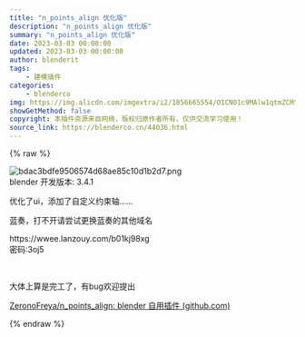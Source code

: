 ```yaml
---
title: "n_points_align 优化版"
description: "n_points_align 优化版"
summary: "n_points_align 优化版"
date: 2023-03-03 00:00:00
updated: 2023-03-03 00:00:00
author: blenderit
tags: 
    - 建模插件
categories:
    - blenderco
img: https://img.alicdn.com/imgextra/i2/1856665554/O1CN01c9MAlw1qtmZCMt9nM_!!1856665554.png
showGetMethod: false
copyright: 本插件资源来自网络，版权归原作者所有，仅供交流学习使用！
source_link: https://blenderco.cn/44036.html
---
```


{% raw %}
<p><img src="https://img.alicdn.com/imgextra/i2/1856665554/O1CN01c9MAlw1qtmZCMt9nM_!!1856665554.png" alt="bdac3bdfe9506574d68ae85c10d1b2d7.png "><br>
blender 开发版本: 3.4.1</p><p>优化了ui，添加了自定义约束轴……</p><p>蓝奏，打不开请尝试更换蓝奏的其他域名</p><p>https://wwee.lanzouy.com/b01kj98xg<br>
密码:3oj5</p><p> </p><p>大体上算是完工了，有bug欢迎提出</p><p><a href="https://github.com/ZeronoFreya/n_points_align">ZeronoFreya/n_points_align: blender 自用插件 (github.com)</a></p>
<div style="display: none">blenderco</div>
{% endraw %}